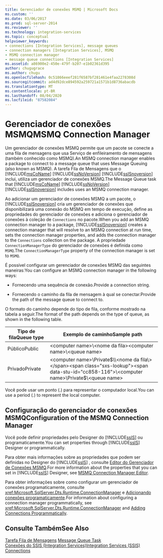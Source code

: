 ```yaml
---
title: Gerenciador de conexões MSMQ | Microsoft Docs
ms.custom: ''
ms.date: 03/06/2017
ms.prod: sql-server-2014
ms.reviewer: ''
ms.technology: integration-services
ms.topic: conceptual
helpviewer_keywords:
- connections [Integration Services], message queues
- connection managers [Integration Services], MSMQ
- MSMQ connection manager
- message queue connections [Integration Services]
ms.assetid: a86900e2-450e-479f-b207-e1b02361d395
author: chugugrace
ms.author: chugu
ms.openlocfilehash: 0c51866eeef281f6587bf281461e4faa2278308d
ms.sourcegitcommit: ad4d92dce894592a259721a1571b1d8736abacdb
ms.translationtype: MT
ms.contentlocale: pt-BR
ms.lasthandoff: 08/04/2020
ms.locfileid: "87582084"
---
```

# <a name="msmq-connection-manager"></a><span data-ttu-id="cc858-102">Gerenciador de conexões MSMQ</span><span class="sxs-lookup"><span data-stu-id="cc858-102">MSMQ Connection Manager</span></span>
  <span data-ttu-id="cc858-103">Um gerenciador de conexões MSMQ permite que um pacote se conecte a uma fila de mensagens que usa Serviço de enfileiramento de mensagens (também conhecido como MSMQ).</span><span class="sxs-lookup"><span data-stu-id="cc858-103">An MSMQ connection manager enables a package to connect to a message queue that uses Message Queuing (also known as MSMQ).</span></span> <span data-ttu-id="cc858-104">A tarefa Fila de Mensagens que o [!INCLUDE[msCoName](../../includes/msconame-md.md)] [!INCLUDE[ssNoVersion](../../includes/ssnoversion-md.md)] [!INCLUDE[ssISnoversion](../../includes/ssisnoversion-md.md)] inclui, utiliza um gerenciador de conexões MSMQ.</span><span class="sxs-lookup"><span data-stu-id="cc858-104">The Message Queue task that [!INCLUDE[msCoName](../../includes/msconame-md.md)] [!INCLUDE[ssNoVersion](../../includes/ssnoversion-md.md)] [!INCLUDE[ssISnoversion](../../includes/ssisnoversion-md.md)] includes uses an MSMQ connection manager.</span></span>  
  
 <span data-ttu-id="cc858-105">Ao adicionar um gerenciador de conexões MSMQ a um pacote, o [!INCLUDE[ssISnoversion](../../includes/ssisnoversion-md.md)] cria um gerenciador de conexões que disponibilizará uma conexão do MSMQ em tempo de execução, define as propriedades do gerenciador de conexões e adiciona o gerenciador de conexões à coleção de `Connections` no pacote.</span><span class="sxs-lookup"><span data-stu-id="cc858-105">When you add an MSMQ connection manager to a package, [!INCLUDE[ssISnoversion](../../includes/ssisnoversion-md.md)] creates a connection manager that will resolve to an MSMQ connection at run time, sets the connection manager properties, and adds the connection manager to the `Connections` collection on the package.</span></span> <span data-ttu-id="cc858-106">A propriedade `ConnectionManagerType` do gerenciador de conexões é definida como `MSMQ`.</span><span class="sxs-lookup"><span data-stu-id="cc858-106">The `ConnectionManagerType` property of the connection manager is set to `MSMQ`.</span></span>  
  
 <span data-ttu-id="cc858-107">É possível configurar um gerenciador de conexões MSMQ das seguintes maneiras:</span><span class="sxs-lookup"><span data-stu-id="cc858-107">You can configure an MSMQ connection manager in the following ways:</span></span>  
  
-   <span data-ttu-id="cc858-108">Fornecendo uma sequência de conexão.</span><span class="sxs-lookup"><span data-stu-id="cc858-108">Provide a connection string.</span></span>  
  
-   <span data-ttu-id="cc858-109">Fornecendo o caminho da fila de mensagem à qual se conectar.</span><span class="sxs-lookup"><span data-stu-id="cc858-109">Provide the path of the message queue to connect to.</span></span>  
  
 <span data-ttu-id="cc858-110">O formato do caminho depende do tipo de fila, conforme mostrado na tabela a seguir.</span><span class="sxs-lookup"><span data-stu-id="cc858-110">The format of the path depends on the type of queue, as shown in the following table.</span></span>  
  
|<span data-ttu-id="cc858-111">Tipo de fila</span><span class="sxs-lookup"><span data-stu-id="cc858-111">Queue type</span></span>|<span data-ttu-id="cc858-112">Exemplo de caminho</span><span class="sxs-lookup"><span data-stu-id="cc858-112">Sample path</span></span>|  
|----------------|-----------------|  
|<span data-ttu-id="cc858-113">Público</span><span class="sxs-lookup"><span data-stu-id="cc858-113">Public</span></span>|<span data-ttu-id="cc858-114">\<computer name>\\<nome da fila\></span><span class="sxs-lookup"><span data-stu-id="cc858-114">\<computer name>\\<queue name\></span></span>|  
|<span data-ttu-id="cc858-115">Privado</span><span class="sxs-lookup"><span data-stu-id="cc858-115">Private</span></span>|<span data-ttu-id="cc858-116">\<computer name>\Private$\\<nome da fila\></span><span class="sxs-lookup"><span data-stu-id="cc858-116">\<computer name>\Private$\\<queue name\></span></span>|  
  
 <span data-ttu-id="cc858-117">Você pode usar um ponto (.) para representar o computador local.</span><span class="sxs-lookup"><span data-stu-id="cc858-117">You can use a period (.) to represent the local computer.</span></span>  
  
## <a name="configuration-of-the-msmq-connection-manager"></a><span data-ttu-id="cc858-118">Configuração do gerenciador de conexões MSMQ</span><span class="sxs-lookup"><span data-stu-id="cc858-118">Configuration of the MSMQ Connection Manager</span></span>  
 <span data-ttu-id="cc858-119">Você pode definir propriedades pelo Designer do [!INCLUDE[ssIS](../../includes/ssis-md.md)] ou programaticamente.</span><span class="sxs-lookup"><span data-stu-id="cc858-119">You can set properties through [!INCLUDE[ssIS](../../includes/ssis-md.md)] Designer or programmatically.</span></span>  
  
 <span data-ttu-id="cc858-120">Para obter mais informações sobre as propriedades que podem ser definidas no Designer do [!INCLUDE[ssIS](../../includes/ssis-md.md)] , consulte [Editor do Gerenciador de Conexões MSMQ](../msmq-connection-manager-editor.md).</span><span class="sxs-lookup"><span data-stu-id="cc858-120">For more information about the properties that you can set in [!INCLUDE[ssIS](../../includes/ssis-md.md)] Designer, see [MSMQ Connection Manager Editor](../msmq-connection-manager-editor.md).</span></span>  
  
 <span data-ttu-id="cc858-121">Para obter informações sobre como configurar um gerenciador de conexões programaticamente, consulte <xref:Microsoft.SqlServer.Dts.Runtime.ConnectionManager> e [Adicionando conexões programaticamente](../building-packages-programmatically/adding-connections-programmatically.md).</span><span class="sxs-lookup"><span data-stu-id="cc858-121">For information about configuring a connection manager programmatically, see <xref:Microsoft.SqlServer.Dts.Runtime.ConnectionManager> and [Adding Connections Programmatically](../building-packages-programmatically/adding-connections-programmatically.md).</span></span>  
  
## <a name="see-also"></a><span data-ttu-id="cc858-122">Consulte Também</span><span class="sxs-lookup"><span data-stu-id="cc858-122">See Also</span></span>  
 <span data-ttu-id="cc858-123">[Tarefa Fila de Mensagens](../control-flow/message-queue-task.md) </span><span class="sxs-lookup"><span data-stu-id="cc858-123">[Message Queue Task](../control-flow/message-queue-task.md) </span></span>  
 [<span data-ttu-id="cc858-124">Conexões do SSIS &#40;Integration Services&#41;</span><span class="sxs-lookup"><span data-stu-id="cc858-124">Integration Services &#40;SSIS&#41; Connections</span></span>](integration-services-ssis-connections.md)  
  
  
